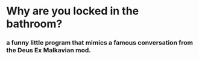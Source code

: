 # Why are you locked in the bathroom?
### a funny little program that mimics a famous conversation from the Deus Ex Malkavian mod.